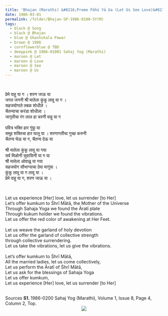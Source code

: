 ```yaml
---
title: 'Bhajan (Marathi) &#8216;Preme Pāhū Yā Ga (Let Us See Love)&#8217; by Shashikala Pawar from 1986-0101 Sahaj Yog (Marathi), Volume 1, Issue 7, Page 4, Column 2, Middle'
date: 1986-03-01
permalink: /folder/Bhajan-SP-1986-0100-SY(M)
tags:
  - black @ Song
  - black @ Bhajan
  - blue @ Shashikala Pawar
  - brown @ 1986
  - cornflowerblue @ TBD
  - deeppink @ 1986-01001 Sahaj Yog (Marathi)
  - maroon @ Let
  - maroon @ Love
  - maroon @ See
  - maroon @ Us  
---
```


<br>

<p>
प्रेमे पाहू या ग । शरण जाऊ या<br>
जगत जननी श्री मातेला कुंकू लावू या ग ।<br>
सहजयोगाते तबक शोधीले ।<br>
चैतन्याचा करंडा शोधीला ।<br>
जागृतीचा रंग लाल हा चरणी वाहू या ग<br>
<br>
पवित्र भक्ति हार गुंफू या<br>
समुह शक्तिचा हार घालू या ।
शरणागतीचा गुच्छ करुनी<br>
चैतन्य घेऊ या ग, चैतन्य देऊ या<br>
<br>
श्री मातेला कुंकू लावू या गया<br>
सर्व मिळोनी सुवासिनी या ग या<br>
श्री मातेला ओवाळू या गया<br>
सहजयोग सौभाग्याचा ठेवा मागूंया ।<br>
कुंकू लावू या ग लावू या ।<br>
प्रेमे पाहू या ग, शरण जाऊ या ।
</p>

<br>

<p>
Let us experience [Her] love, let us surrender [to Her]<br>
Let’s offer kumkum to Śhrī Mātā, the Mother of the Universe<br>
Through Sahaja Yoga we found the Āratī plate<br>
Through kukum holder we found the vibrations.<br>
Let us offer the red color of awakening at Her Feet.<br>
<br>
Let us weave the garland of holy devotion<br>
Let us offer the garland of collective strength<br>
through collective surrendering.<br>
Let us take the vibrations, let us give the vibrations.<br>
<br>
Let’s offer kumkum to Śhrī Mātā,<br>
All the married ladies, let us come collectively,<br>
Let us perform the Āratī of  Śhrī Mātā,<br>
Let us ask for the blessings of Sahaja Yoga<br>
Let us offer kumkum,<br>
Let us experience [Her] love, let us surrender [to Her]
</p>

<br>

<wave-list>
<list-title color="DarkSeaGreen" width="40">Sources</list-title>
  <list-item color="BlanchedAlmond"  width="280"><b>S1. </b> 1986-0200 Sahaj Yog (Marathi), Volume 1, Issue 8, Page 4, Column 2, Top.</list-item>
</wave-list>

<div style="text-align: center"><img src="https://pub-419291371d4c44a1b438e7d5a9e4e904.r2.dev/Bhajan_(Marathi)_Let_Us_See_Love_by_Shashikala_Pawar_from_1986-0101_Sahaj_Yog_(Marathi)_Volume_1_Issue_7_Page_4_Column_2_Middle.jpg" /></div>